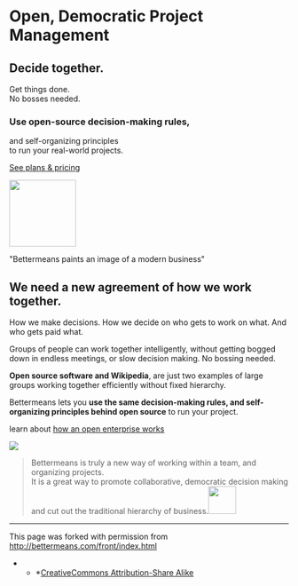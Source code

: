 <span class="span-5 left colborder">
</span>

# Open, Democratic Project Management

## Decide together.  
Get things done.  
No bosses needed.

### Use open-source decision-making rules,  
and self-organizing principles  
to run your real-world projects.

[See plans & pricing](http://bettermeans.com/front/pricing.html)

<img src="http://bettermeans.com/images/static/forbes_logo.png" class="right" width="120px" />

"Bettermeans paints an image of a modern business"

<span class="span-12 left">
<span class="span-6 left colborder">
</span></span>

## We need a new agreement of how we work together.

How we make decisions. How we decide on who gets to work on what. And who gets paid what.

Groups of people can work together intelligently, without getting bogged down in endless meetings, or slow decision making. No bossing needed.

**Open source software and Wikipedia**, are just two examples of large groups working together efficiently without fixed hierarchy.

Bettermeans lets you **use the same decision-making rules, and self-organizing principles behind open source** to run your project.

learn about [how an open enterprise works](http://bettermeans.com/front/how.html) <span class="span-6 left last">
</span>

<span class="viewport">
<a class="videolink" href="http://www.youtube.com/v/MAlnMWlvw9g&amp;autoplay=1&amp;fmt=6" target="blank" title="bettermeans introduction" name="videolink">
<img src="http://bettermeans.com/images/static/intro_video_image.png" /></a> </span>

> Bettermeans is truly a new way of working within a team, and organizing projects.  
>  It is a great way to promote collaborative, democratic decision making and cut out the traditional hierarchy of business.<a target="blank" href="http://thenextweb.com/apps/2010/11/04/try-this-better-means-a-democratic-open-approach-to-teamwork/"><img src="http://bettermeans.com/images/static/thenextweb.png" height="50px" /></a>

* * *

This page was forked with permission from <a href="http://bettermeans.com/front/index.html" target="_blank">http://bettermeans.com/front/index.html</a>

* * *<a href="http://creativecommons.org/licenses/by-sa/3.0/" target="new">CreativeCommons Attribution-Share Alike</a>